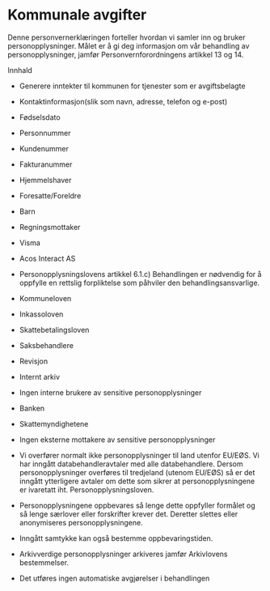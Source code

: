# Kommunale avgifter


  

Denne personvernerklæringen forteller hvordan vi samler inn og bruker personopplysninger. Målet er å gi deg informasjon om vår behandling av personopplysninger, jamfør Personvernforordningens artikkel 13 og 14.

  

Innhald

*   Generere inntekter til kommunen for tjenester som er avgiftsbelagte  
    
*   Kontaktinformasjon(slik som navn, adresse, telefon og e-post)  
    
*   Fødselsdato  
    
*   Personnummer  
    
*   Kundenummer  
    
*   Fakturanummer  
    
*   Hjemmelshaver  
    
*   Foresatte/Foreldre  
    
*   Barn  
    
*   Regningsmottaker  
    
*   Visma  
    
*   Acos Interact AS  
    
*   Personopplysningslovens artikkel 6.1.c) Behandlingen er nødvendig for å oppfylle en rettslig forpliktelse som påhviler den behandlingsansvarlige.  
    
*   Kommuneloven  
    
*   Inkassoloven  
    
*   Skattebetalingsloven  
    
*   Saksbehandlere  
    
*   Revisjon  
    
*   Internt arkiv  
    
*   Ingen interne brukere av sensitive personopplysninger  
    
*   Banken  
    
*   Skattemyndighetene  
    
*   Ingen eksterne mottakere av sensitive personopplysninger  
    
*   Vi overfører normalt ikke personopplysninger til land utenfor EU/EØS. Vi har inngått databehandleravtaler med alle databehandlere. Dersom personopplysninger overføres til tredjeland (utenom EU/EØS) så er det inngått ytterligere avtaler om dette som sikrer at personopplysningene er ivaretatt iht. Personopplysningsloven.  
    
*   Personopplysningene oppbevares så lenge dette oppfyller formålet og så lenge særlover eller forskrifter krever det. Deretter slettes eller anonymiseres personopplysningene.  
    
*   Inngått samtykke kan også bestemme oppbevaringstiden.  
    
*   Arkivverdige personopplysninger arkiveres jamfør Arkivlovens bestemmelser.  
    
*   Det utføres ingen automatiske avgjørelser i behandlingen